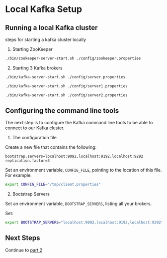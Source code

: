 # Local Kafka Setup

## Running a local Kafka cluster

<TODO> steps for starting a kafka cluster locally

1) Starting ZooKeeper

```sh
./bin/zookeeper-server-start.sh ./config/zookeeper.properties
```

2) Starting 3 Kafka brokers

```sh
./bin/kafka-server-start.sh ./config/server.properties
```

```sh
./bin/kafka-server-start.sh ./config/server1.properties
```

```sh
./bin/kafka-server-start.sh ./config/server2.properties
```

## Configuring the command line tools

The next step is to configure the Kafka command line tools to be able to connect to our Kafka cluster. 

1) The configuration file

Create a new file that contains the following:
```properties
bootstrap.servers=localhost:9092,localhost:9192,localhost:9292
replication.factor=3
```

Set an environment variable, `CONFIG_FILE`, pointing to the location of this file. For example:
```sh
export CONFIG_FILE="/tmp/client.properties"
```

2) Bootstrap Servers

Set an environment variable, `BOOTSTRAP_SERVERS`, listing all your brokers.

Set:
```sh
export BOOTSTRAP_SERVERS="localhost:9092,localhost:9192,localhost:9292"
```

## Next Steps

Continue to [part 2](../part2/README.md)
